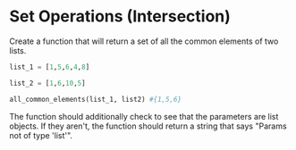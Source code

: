 # Set Operations (Intersection)

Create a function that will return a set of all the common elements of two lists. 

```python
list_1 = [1,5,6,4,8]

list_2 = [1,6,10,5]

all_common_elements(list_1, list2) #{1,5,6}
```

The function should additionally check to see that the parameters are list objects. If they aren't, the function should return a string that says "Params not of type 'list'".
